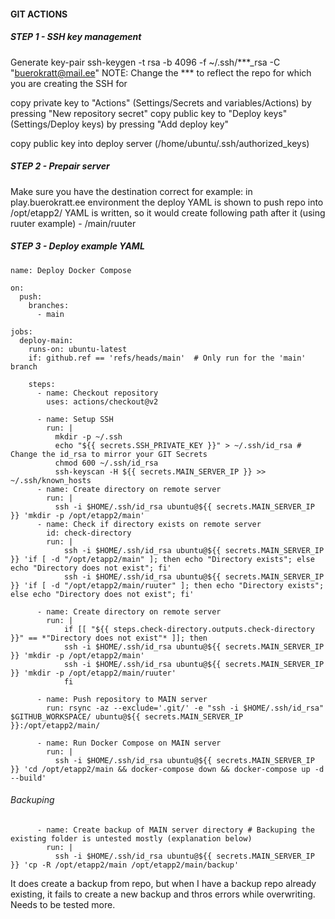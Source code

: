#### GIT ACTIONS

##### STEP 1 - SSH key management
Generate key-pair
ssh-keygen -t rsa -b 4096 -f ~/.ssh/***_rsa -C "buerokratt@mail.ee"
NOTE: Change the *** to reflect the repo for which you are creating the SSH for

copy private key to "Actions" (Settings/Secrets and variables/Actions) by pressing "New repository secret"
copy public key to "Deploy keys" (Settings/Deploy keys) by pressing "Add deploy key"

copy public key into deploy server (/home/ubuntu/.ssh/authorized_keys)


##### STEP 2 - Prepair server

Make sure you have the destination correct
for example: 
    in play.buerokratt.ee environment the deploy YAML is shown to push repo into /opt/etapp2/
    YAML is written, so it would create following path after it (using ruuter example) - /main/ruuter


##### STEP 3 - Deploy example YAML

```
name: Deploy Docker Compose

on:
  push:
    branches:
      - main

jobs:
  deploy-main:
    runs-on: ubuntu-latest
    if: github.ref == 'refs/heads/main'  # Only run for the 'main' branch

    steps:
      - name: Checkout repository
        uses: actions/checkout@v2

      - name: Setup SSH
        run: |
          mkdir -p ~/.ssh
          echo "${{ secrets.SSH_PRIVATE_KEY }}" > ~/.ssh/id_rsa # Change the id_rsa to mirror your GIT Secrets
          chmod 600 ~/.ssh/id_rsa
          ssh-keyscan -H ${{ secrets.MAIN_SERVER_IP }} >> ~/.ssh/known_hosts
      - name: Create directory on remote server
        run: |
          ssh -i $HOME/.ssh/id_rsa ubuntu@${{ secrets.MAIN_SERVER_IP }} 'mkdir -p /opt/etapp2/main'
      - name: Check if directory exists on remote server
        id: check-directory
        run: |
            ssh -i $HOME/.ssh/id_rsa ubuntu@${{ secrets.MAIN_SERVER_IP }} 'if [ -d "/opt/etapp2/main" ]; then echo "Directory exists"; else echo "Directory does not exist"; fi'
            ssh -i $HOME/.ssh/id_rsa ubuntu@${{ secrets.MAIN_SERVER_IP }} 'if [ -d "/opt/etapp2/main/ruuter" ]; then echo "Directory exists"; else echo "Directory does not exist"; fi'

      - name: Create directory on remote server
        run: |
            if [[ "${{ steps.check-directory.outputs.check-directory }}" == *"Directory does not exist"* ]]; then
            ssh -i $HOME/.ssh/id_rsa ubuntu@${{ secrets.MAIN_SERVER_IP }} 'mkdir -p /opt/etapp2/main'
            ssh -i $HOME/.ssh/id_rsa ubuntu@${{ secrets.MAIN_SERVER_IP }} 'mkdir -p /opt/etapp2/main/ruuter'
            fi

      - name: Push repository to MAIN server
        run: rsync -az --exclude='.git/' -e "ssh -i $HOME/.ssh/id_rsa" $GITHUB_WORKSPACE/ ubuntu@${{ secrets.MAIN_SERVER_IP }}:/opt/etapp2/main/

      - name: Run Docker Compose on MAIN server
        run: |
          ssh -i $HOME/.ssh/id_rsa ubuntu@${{ secrets.MAIN_SERVER_IP }} 'cd /opt/etapp2/main && docker-compose down && docker-compose up -d --build'
```
###### Backuping
```
      - name: Create backup of MAIN server directory # Backuping the existing folder is untested mostly (explanation below)
        run: |
          ssh -i $HOME/.ssh/id_rsa ubuntu@${{ secrets.MAIN_SERVER_IP }} 'cp -R /opt/etapp2/main /opt/etapp2/main/backup'
```
It does create a backup from repo, but when I have a backup repo already existing, it fails to create a new backup and thros errors while overwriting. Needs to be tested more.
